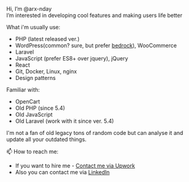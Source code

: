 Hi, I’m @arx-nday  
I’m interested in developing cool features and making users life better  

What i'm usually use:  
- PHP (latest released ver.)
- WordPress(common? sure, but prefer [bedrock](https://roots.io/bedrock/)), WooCommerce
- Laravel
- JavaScript (prefer ES8+ over jquery), jQuery
- React
- Git, Docker, Linux, nginx
- Design patterns 
  
Familiar with:
- OpenCart
- Old PHP (since 5.4)
- Old JavaScript
- Old Laravel (work with it since ver. 5.4)  
  
I'm not a fan of old legacy tons of random code but can analyse it and update all your outdated things.  


  
  
  
📫 How to reach me:  
- If you want to hire me - [Contact me via Upwork](https://www.upwork.com/workwith/bohdanp23)
- Also you can contact me via [LinkedIn](https://www.linkedin.com/in/bohdan-parkhomchuk-8682b143/)


<!---
arx-nday/arx-nday is a ✨ special ✨ repository because its `README.md` (this file) appears on your GitHub profile.
You can click the Preview link to take a look at your changes.
--->
